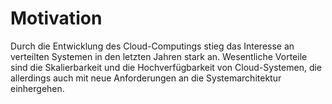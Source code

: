 # Motivation

Durch die Entwicklung des Cloud-Computings stieg das Interesse an verteilten Systemen in den letzten Jahren stark an. Wesentliche Vorteile sind die Skalierbarkeit und die Hochverfügbarkeit von Cloud-Systemen, die allerdings auch mit neue Anforderungen an die Systemarchitektur einhergehen.
